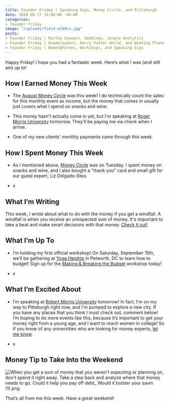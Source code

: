 ```yaml
---
title: Founder Friday | Speaking Gigs, Money Circle, and Pittsburgh
date: 2018-08-17 14:00:00 -04:00
categories:
- founder friday
image: "/uploads/field-a189ca.jpg"
posts:
- Founder Friday | Martha Stewart, Weddings, Google Analytics
- Founder Friday | Unemployment, Harry Potter World, and Wedding Planning
- Founder Friday | Women@Forbes, Workshops, and Speaking Gigs
---
```


Happy Friday! I hope you had a fantastic week. Here’s what I was (and still am) up to!

## **How I Earned Money This Week**

* The [August Money Circle](https://www.maggiegermano.com/events/homebuying-for-newbies/) was this week! I do technically count the sales for this monthly event as income, but the money that comes in usually just covers what I spend on snacks and wine.

* This money hasn't actually come in yet, but I'm speaking at [Roger Morris University](http://www.rmu.edu) tomorrow. They'll be paying me via check when I arrive.

* One of my new clients' monthly payments came through this week.

## **How I Spent Money This Week**

* As I mentioned above, [Money Circle](https://www.maggiegermano.com/moneycircle/) was on Tuesday. I spent money on snacks and wine, and I also bought a "thank you" card and small gift for our guest expert, Liz Delgado-Steo.

* x

## **What I’m Writing**

This week, I wrote about what to do with the money if you get a windfall. A windfall is when you receive an unexpected sum of money. It's important to take a beat and make smart decisions with that money. [Check it out!](https://www.maggiegermano.com/blog/what-to-do-if-you-get-a-windfall/)

## **What I’m Up To**

* I’m holding my first official workshop! On Saturday, September 15th, we’ll be gathering at [Yoga Heights](https://yogaheightsdc.com/) in Petworth, DC to learn how to budget! Sign up for the [Making & Breaking the Budget](https://www.eventbrite.com/e/making-breaking-the-budget-workshop-tickets-48317128833) workshop today!

* x

## **What I’m Excited About**

* I’m speaking at [Robert Morris University](https://www.rmu.edu/) tomorrow! In fact, I'm on my way to Pittsburgh right now, and I'm pumped to explore a new city. If you have any places that you think I must check out, comment below! I’m hoping to do more events like this, because it’s important to get your money right from a young age, and I want to reach women in college! So if you know of any universities who are looking for money experts, [let me know](mailto:boss@maggiegermano.com).

* x

## **Money Tip to Take Into the Weekend**

![When you get a sum of money that you weren't expecting or planning on, don't spend it right away. Take a step back and analyze where that money needs to go. Could it help you pay off debt_ Would it bolster your savin (1).png](/uploads/When%20you%20get%20a%20sum%20of%20money%20that%20you%20weren't%20expecting%20or%20planning%20on,%20don't%20spend%20it%20right%20away.%20Take%20a%20step%20back%20and%20analyze%20where%20that%20money%20needs%20to%20go.%20Could%20it%20help%20you%20pay%20off%20debt_%20Would%20it%20bolster%20your%20savin%20(1).png)

That’s all from me this week. Have a great weekend!